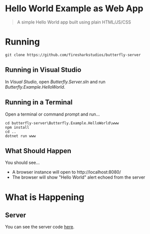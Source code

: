 # Hello World Example as Web App

> A simple Hello World app built using plain HTML/JS/CSS

# Running

```
git clone https://github.com/firesharkstudios/butterfly-server
```

## Running in Visual Studio

In *Visual Studio*, open *Butterfly.Server.sln* and run *Butterfly.Example.HelloWorld*.

## Running in a Terminal

Open a terminal or command prompt and run...

```
cd butterfly-server\Butterfly.Example.HelloWorld\www
npm install
cd ..
dotnet run www
```

## What Should Happen

You should see...
- A browser instance will open to http://localhost:8080/
- The browser will show "Hello World" alert echoed from the server

# What is Happening

## Server

You can see the server code [here](https://github.com/firesharkstudios/butterfly-server/blob/master/Butterfly.Example.HelloWorld/Program.cs).

 
